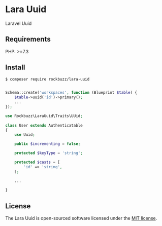 # Lara Uuid

Laravel Uuid

## Requirements

PHP: >=7.3

## Install

```bash
$ composer require rockbuzz/lara-uuid
```

```php

Schema::create('workspaces', function (Blueprint $table) {
    $table->uuid('id')->primary();
    ...
});

use Rockbuzz\LaraUuid\Traits\UUid;
	
class User extends Authenticatable
{
    use Uuid;

    public $incrementing = false;

    protected $keyType = 'string';

    protected $casts = [
        'id' => 'string',
    ];

    ...
	    
}
```

## License

The Lara Uuid is open-sourced software licensed under the [MIT license](https://opensource.org/licenses/MIT).